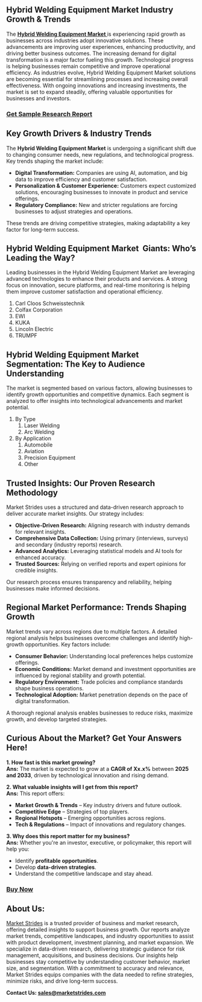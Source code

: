 <h2>Hybrid Welding Equipment Market Industry Growth &amp; Trends</h2>
<p>The <a href=https://marketstrides.com/report/hybrid-welding-equipment-market><strong>Hybrid Welding Equipment Market</strong> </a>is experiencing rapid growth as businesses across industries adopt innovative solutions. These advancements are improving user experiences, enhancing productivity, and driving better business outcomes. The increasing demand for digital transformation is a major factor fueling this growth. Technological progress is helping businesses remain competitive and improve operational efficiency. As industries evolve, Hybrid Welding Equipment Market solutions are becoming essential for streamlining processes and increasing overall effectiveness. With ongoing innovations and increasing investments, the market is set to expand steadily, offering valuable opportunities for businesses and investors.</p>
<h3><a href=https://marketstrides.com/request-sample/hybrid-welding-equipment-market>Get Sample Research Report</a></h3>
<h2>Key Growth Drivers &amp; Industry Trends</h2>
<p>The <strong>Hybrid Welding Equipment Market</strong> is undergoing a significant shift due to changing consumer needs, new regulations, and technological progress. Key trends shaping the market include:</p>
<ul>
<li><strong>Digital Transformation:</strong> Companies are using AI, automation, and big data to improve efficiency and customer satisfaction.</li>
<li><strong>Personalization &amp; Customer Experience:</strong> Customers expect customized solutions, encouraging businesses to innovate in product and service offerings.</li>
<li><strong>Regulatory Compliance:</strong> New and stricter regulations are forcing businesses to adjust strategies and operations.</li>
</ul>
<p>These trends are driving competitive strategies, making adaptability a key factor for long-term success.</p>
<h2>Hybrid Welding Equipment Market  Giants: Who’s Leading the Way?</h2>
<p>Leading businesses in the Hybrid Welding Equipment Market are leveraging advanced technologies to enhance their products and services. A strong focus on innovation, secure platforms, and real-time monitoring is helping them improve customer satisfaction and operational efficiency.</p>
<p><ol><li>Carl Cloos Schweisstechnik</li><li>Colfax Corporation</li><li>EWI</li><li>KUKA</li><li>Lincoln Electric</li><li>TRUMPF</li></ol></p>
<h2>Hybrid Welding Equipment Market Segmentation: The Key to Audience Understanding</h2>
<p>The market is segmented based on various factors, allowing businesses to identify growth opportunities and competitive dynamics. Each segment is analyzed to offer insights into technological advancements and market potential.</p>
<p><ol><li>By Type<ol><li>Laser Welding</li><li>Arc Welding</li></ol></li><li>By Application<ol><li>Automobile</li><li>Aviation</li><li>Precision Equipment</li><li>Other</li></ol></li></ol></p>
<h2>Trusted Insights: Our Proven Research Methodology</h2>
<p>Market Strides uses a structured and data-driven research approach to deliver accurate market insights. Our strategy includes:</p>
<ul>
<li><strong>Objective-Driven Research:</strong> Aligning research with industry demands for relevant insights.</li>
<li><strong>Comprehensive Data Collection:</strong> Using primary (interviews, surveys) and secondary (industry reports) research.</li>
<li><strong>Advanced Analytics:</strong> Leveraging statistical models and AI tools for enhanced accuracy.</li>
<li><strong>Trusted Sources:</strong> Relying on verified reports and expert opinions for credible insights.</li>
</ul>
<p>Our research process ensures transparency and reliability, helping businesses make informed decisions.</p>
<h2>Regional Market Performance: Trends Shaping Growth</h2>
<p>Market trends vary across regions due to multiple factors. A detailed regional analysis helps businesses overcome challenges and identify high-growth opportunities. Key factors include:</p>
<ul>
<li><strong>Consumer Behavior:</strong> Understanding local preferences helps customize offerings.</li>
<li><strong>Economic Conditions:</strong> Market demand and investment opportunities are influenced by regional stability and growth potential.</li>
<li><strong>Regulatory Environment:</strong> Trade policies and compliance standards shape business operations.</li>
<li><strong>Technological Adoption:</strong> Market penetration depends on the pace of digital transformation.</li>
</ul>
<p>A thorough regional analysis enables businesses to reduce risks, maximize growth, and develop targeted strategies.</p>
<h2>Curious About the Market? Get Your Answers Here!</h2>
<p><strong>1. How fast is this market growing?</strong><br /> <strong>Ans:</strong> The market is expected to grow at a <strong>CAGR of Xx.x%</strong> between <strong>2025 and 2033</strong>, driven by technological innovation and rising demand.</p>
<p><strong>2. What valuable insights will I get from this report?</strong><br /> <strong>Ans:</strong> This report offers:</p>
<ul>
<li><strong>Market Growth &amp; Trends</strong> – Key industry drivers and future outlook.</li>
<li><strong>Competitive Edge</strong> – Strategies of top players.</li>
<li><strong>Regional Hotspots</strong> – Emerging opportunities across regions.</li>
<li><strong>Tech &amp; Regulations</strong> – Impact of innovations and regulatory changes.</li>
</ul>
<p><strong>3. Why does this report matter for my business?</strong><br /> <strong>Ans:</strong> Whether you're an investor, executive, or policymaker, this report will help you:</p>
<ul>
<li>Identify <strong>profitable opportunities</strong>.</li>
<li>Develop <strong>data-driven strategies</strong>.</li>
<li>Understand the competitive landscape and stay ahead.</li>
</ul>
<h3><a href=https://marketstrides.com/buyNow/hybrid-welding-equipment-market>Buy Now</a></h3>
<h2>About Us:</h2>
<p><a href=https://marketstrides.com/>Market Strides</a> is a trusted provider of business and market research, offering detailed insights to support business growth. Our reports analyze market trends, competitive landscapes, and industry opportunities to assist with product development, investment planning, and market expansion. We specialize in data-driven research, delivering strategic guidance for risk management, acquisitions, and business decisions. Our insights help businesses stay competitive by understanding customer behavior, market size, and segmentation. With a commitment to accuracy and relevance, Market Strides equips companies with the data needed to refine strategies, minimize risks, and drive long-term success.</p>
<p><strong>Contact Us: <a href=mailto:sales@marketstrides.com>sales@marketstrides.com</a></strong></p>

